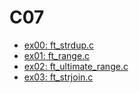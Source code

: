 # C07
- [ex00: ft_strdup.c](ex00/ft_strdup.c)
- [ex01: ft_range.c](ex01/ft_range.c)
- [ex02: ft_ultimate_range.c](ex02/ft_ultimate_range.c)
- [ex03: ft_strjoin.c](ex03/ft_strjoin.c)
